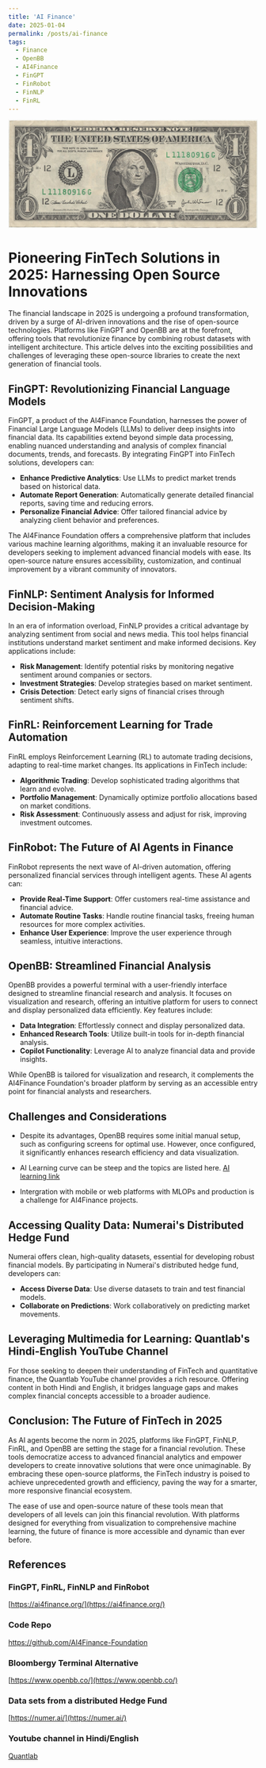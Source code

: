 ```yaml
---
title: 'AI Finance'
date: 2025-01-04
permalink: /posts/ai-finance
tags:
  - Finance
  - OpenBB
  - AI4Finance
  - FinGPT
  - FinRobot
  - FinNLP
  - FinRL
---
```


![US Dollar](..\images\United_States_one_dollar_bill,_obverse.jpg)


# Pioneering FinTech Solutions in 2025: Harnessing Open Source Innovations

The financial landscape in 2025 is undergoing a profound transformation, driven by a surge of AI-driven innovations and the rise of open-source technologies. Platforms like FinGPT and OpenBB are at the forefront, offering tools that revolutionize finance by combining robust datasets with intelligent architecture. This article delves into the exciting possibilities and challenges of leveraging these open-source libraries to create the next generation of financial tools.

## FinGPT: Revolutionizing Financial Language Models

FinGPT, a product of the AI4Finance Foundation, harnesses the power of Financial Large Language Models (LLMs) to deliver deep insights into financial data. Its capabilities extend beyond simple data processing, enabling nuanced understanding and analysis of complex financial documents, trends, and forecasts. By integrating FinGPT into FinTech solutions, developers can:

- **Enhance Predictive Analytics**: Use LLMs to predict market trends based on historical data.
- **Automate Report Generation**: Automatically generate detailed financial reports, saving time and reducing errors.
- **Personalize Financial Advice**: Offer tailored financial advice by analyzing client behavior and preferences.

The AI4Finance Foundation offers a comprehensive platform that includes various machine learning algorithms, making it an invaluable resource for developers seeking to implement advanced financial models with ease. Its open-source nature ensures accessibility, customization, and continual improvement by a vibrant community of innovators.

## FinNLP: Sentiment Analysis for Informed Decision-Making

In an era of information overload, FinNLP provides a critical advantage by analyzing sentiment from social and news media. This tool helps financial institutions understand market sentiment and make informed decisions. Key applications include:

- **Risk Management**: Identify potential risks by monitoring negative sentiment around companies or sectors.
- **Investment Strategies**: Develop strategies based on market sentiment.
- **Crisis Detection**: Detect early signs of financial crises through sentiment shifts.

## FinRL: Reinforcement Learning for Trade Automation

FinRL employs Reinforcement Learning (RL) to automate trading decisions, adapting to real-time market changes. Its applications in FinTech include:

- **Algorithmic Trading**: Develop sophisticated trading algorithms that learn and evolve.
- **Portfolio Management**: Dynamically optimize portfolio allocations based on market conditions.
- **Risk Assessment**: Continuously assess and adjust for risk, improving investment outcomes.

## FinRobot: The Future of AI Agents in Finance

FinRobot represents the next wave of AI-driven automation, offering personalized financial services through intelligent agents. These AI agents can:

- **Provide Real-Time Support**: Offer customers real-time assistance and financial advice.
- **Automate Routine Tasks**: Handle routine financial tasks, freeing human resources for more complex activities.
- **Enhance User Experience**: Improve the user experience through seamless, intuitive interactions.

## OpenBB: Streamlined Financial Analysis

OpenBB provides a powerful terminal with a user-friendly interface designed to streamline financial research and analysis. It focuses on visualization and research, offering an intuitive platform for users to connect and display personalized data efficiently. Key features include:

- **Data Integration**: Effortlessly connect and display personalized data.
- **Enhanced Research Tools**: Utilize built-in tools for in-depth financial analysis.
- **Copilot Functionality**: Leverage AI to analyze financial data and provide insights.

While OpenBB is tailored for visualization and research, it complements the AI4Finance Foundation's broader platform by serving as an accessible entry point for financial analysts and researchers.

## Challenges and Considerations

* Despite its advantages, OpenBB requires some initial manual setup, such as configuring screens for optimal use. However, once configured, it significantly enhances research efficiency and data visualization. 

* AI Learning curve can be steep and the topics are listed here. [AI learning link](https://www.nitinguleria.com/posts/artificial-intelligence-learning)

* Intergration with mobile or web platforms with MLOPs and production is a challenge for AI4Finance projects.

## Accessing Quality Data: Numerai's Distributed Hedge Fund

Numerai offers clean, high-quality datasets, essential for developing robust financial models. By participating in Numerai's distributed hedge fund, developers can:

- **Access Diverse Data**: Use diverse datasets to train and test financial models.
- **Collaborate on Predictions**: Work collaboratively on predicting market movements.

## Leveraging Multimedia for Learning: Quantlab's Hindi-English YouTube Channel

For those seeking to deepen their understanding of FinTech and quantitative finance, the Quantlab YouTube channel provides a rich resource. Offering content in both Hindi and English, it bridges language gaps and makes complex financial concepts accessible to a broader audience.

## Conclusion: The Future of FinTech in 2025

As AI agents become the norm in 2025, platforms like FinGPT, FinNLP, FinRL, and OpenBB are setting the stage for a financial revolution. These tools democratize access to advanced financial analytics and empower developers to create innovative solutions that were once unimaginable. By embracing these open-source platforms, the FinTech industry is poised to achieve unprecedented growth and efficiency, paving the way for a smarter, more responsive financial ecosystem.

The ease of use and open-source nature of these tools mean that developers of all levels can join this financial revolution. With platforms designed for everything from visualization to comprehensive machine learning, the future of finance is more accessible and dynamic than ever before.


## References

### FinGPT, FinRL, FinNLP and FinRobot

[https://ai4finance.org/](https://ai4finance.org/)


### Code Repo

[https://github.com/AI4Finance-Foundation
](https://github.com/AI4Finance-Foundation)


### Bloombergy Terminal Alternative
[https://www.openbb.co/](https://www.openbb.co/)

### Data sets  from a distributed Hedge Fund 
[https://numer.ai/](https://numer.ai/)

### Youtube channel in Hindi/English
[Quantlab](https://www.youtube.com/@Quantlab)


